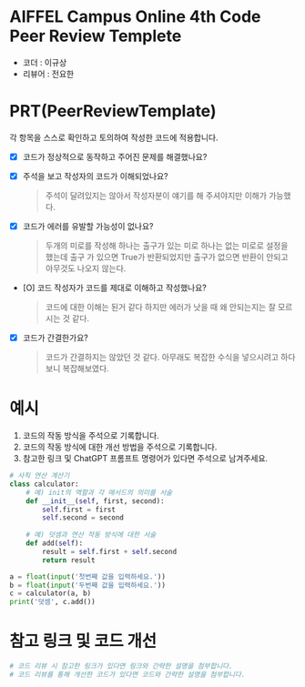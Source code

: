 # AIFFEL Campus Online 4th Code Peer Review Templete
- 코더 : 이규상
- 리뷰어 : 전요한


# PRT(PeerReviewTemplate) 
각 항목을 스스로 확인하고 토의하여 작성한 코드에 적용합니다.

- [X] 코드가 정상적으로 동작하고 주어진 문제를 해결했나요?
  
- [X] 주석을 보고 작성자의 코드가 이해되었나요?
  > 주석이 달려있지는 않아서 작성자분이 얘기를 해 주셔야지만 이해가 가능했다.
- [X] 코드가 에러를 유발할 가능성이 없나요?
  > 두개의 미로를 작성해 하나는 출구가 있는 미로 하나는 없는 미로로 설정을 했는데 출구 가 있으면 True가 반환되었지만 출구가 없으면
  > 반환이 안되고 아무것도 나오지 않는다.
- [O] 코드 작성자가 코드를 제대로 이해하고 작성했나요?
  > 코드에 대한 이해는 된거 같다 하지만 에러가 낫을 때 왜 안되는지는 잘 모르시는 것 같다.
- [X] 코드가 간결한가요?
  > 코드가 간결하지는 않았던 것 같다. 아무래도 복잡한 수식을 넣으시려고 하다보니 복잡해보였다.

# 예시
1. 코드의 작동 방식을 주석으로 기록합니다.
2. 코드의 작동 방식에 대한 개선 방법을 주석으로 기록합니다.
3. 참고한 링크 및 ChatGPT 프롬프트 명령어가 있다면 주석으로 남겨주세요.
```python
# 사칙 연산 계산기
class calculator:
    # 예) init의 역할과 각 매서드의 의미를 서술
    def __init__(self, first, second):
        self.first = first
        self.second = second
    
    # 예) 덧셈과 연산 작동 방식에 대한 서술
    def add(self):
        result = self.first + self.second
        return result

a = float(input('첫번째 값을 입력하세요.')) 
b = float(input('두번째 값을 입력하세요.')) 
c = calculator(a, b)
print('덧셈', c.add()) 
```

# 참고 링크 및 코드 개선
```python
# 코드 리뷰 시 참고한 링크가 있다면 링크와 간략한 설명을 첨부합니다.
# 코드 리뷰를 통해 개선한 코드가 있다면 코드와 간략한 설명을 첨부합니다.
```
